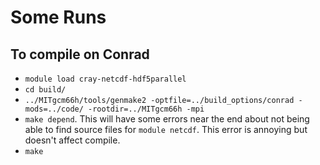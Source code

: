 # Some Runs

## To compile on Conrad

  - `module load cray-netcdf-hdf5parallel`
  - `cd build/`
  - `../MITgcm66h/tools/genmake2 -optfile=../build_options/conrad -mods=../code/ -rootdir=../MITgcm66h -mpi`
  - `make depend`.  This will have some errors near the end about not being able to find source files for `module netcdf`.  This error is annoying but doesn't affect compile.
  - `make`

  
